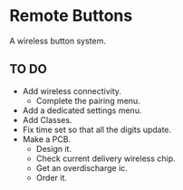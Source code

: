 # Remote Buttons
 A wireless button system.


## TO DO

* Add wireless connectivity.
  * Complete the pairing menu.
* Add a dedicated settings menu.
* Add Classes.
* Fix time set so that all the digits update.
* Make a PCB.
  * Design it.
  * Check current delivery wireless chip.
  * Get an overdischarge ic.
  * Order it.


